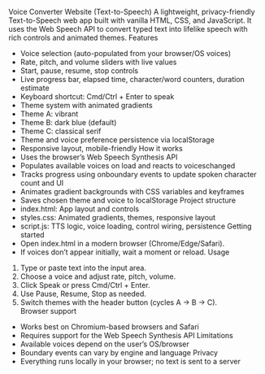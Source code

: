 

Voice Converter Website (Text-to-Speech)
A lightweight, privacy-friendly Text-to-Speech web app built with vanilla HTML, CSS, and JavaScript. It uses the Web Speech API to convert typed text into lifelike speech with rich controls and animated themes.
Features
* Voice selection (auto-populated from your browser/OS voices)
* Rate, pitch, and volume sliders with live values
* Start, pause, resume, stop controls
* Live progress bar, elapsed time, character/word counters, duration estimate
* Keyboard shortcut: Cmd/Ctrl + Enter to speak
* Theme system with animated gradients
* Theme A: vibrant
* Theme B: dark blue (default)
* Theme C: classical serif
* Theme and voice preference persistence via localStorage
* Responsive layout, mobile-friendly
How it works
* Uses the browser’s Web Speech Synthesis API
* Populates available voices on load and reacts to voiceschanged
* Tracks progress using onboundary events to update spoken character count and UI
* Animates gradient backgrounds with CSS variables and keyframes
* Saves chosen theme and voice to localStorage
Project structure
* index.html: App layout and controls
* styles.css: Animated gradients, themes, responsive layout
* script.js: TTS logic, voice loading, control wiring, persistence
Getting started
* Open index.html in a modern browser (Chrome/Edge/Safari).
* If voices don’t appear initially, wait a moment or reload.
Usage
1. Type or paste text into the input area.
2. Choose a voice and adjust rate, pitch, volume.
3. Click Speak or press Cmd/Ctrl + Enter.
4. Use Pause, Resume, Stop as needed.
5. Switch themes with the header button (cycles A → B → C).
Browser support
* Works best on Chromium-based browsers and Safari
* Requires support for the Web Speech Synthesis API
Limitations
* Available voices depend on the user’s OS/browser
* Boundary events can vary by engine and language
Privacy
* Everything runs locally in your browser; no text is sent to a server
